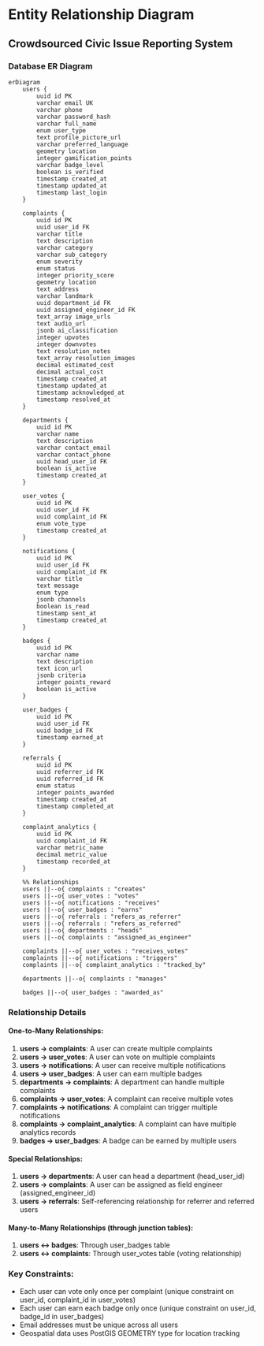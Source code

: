 # Entity Relationship Diagram
## Crowdsourced Civic Issue Reporting System

### Database ER Diagram

```mermaid
erDiagram
    users {
        uuid id PK
        varchar email UK
        varchar phone
        varchar password_hash
        varchar full_name
        enum user_type
        text profile_picture_url
        varchar preferred_language
        geometry location
        integer gamification_points
        varchar badge_level
        boolean is_verified
        timestamp created_at
        timestamp updated_at
        timestamp last_login
    }
    
    complaints {
        uuid id PK
        uuid user_id FK
        varchar title
        text description
        varchar category
        varchar sub_category
        enum severity
        enum status
        integer priority_score
        geometry location
        text address
        varchar landmark
        uuid department_id FK
        uuid assigned_engineer_id FK
        text_array image_urls
        text audio_url
        jsonb ai_classification
        integer upvotes
        integer downvotes
        text resolution_notes
        text_array resolution_images
        decimal estimated_cost
        decimal actual_cost
        timestamp created_at
        timestamp updated_at
        timestamp acknowledged_at
        timestamp resolved_at
    }
    
    departments {
        uuid id PK
        varchar name
        text description
        varchar contact_email
        varchar contact_phone
        uuid head_user_id FK
        boolean is_active
        timestamp created_at
    }
    
    user_votes {
        uuid id PK
        uuid user_id FK
        uuid complaint_id FK
        enum vote_type
        timestamp created_at
    }
    
    notifications {
        uuid id PK
        uuid user_id FK
        uuid complaint_id FK
        varchar title
        text message
        enum type
        jsonb channels
        boolean is_read
        timestamp sent_at
        timestamp created_at
    }
    
    badges {
        uuid id PK
        varchar name
        text description
        text icon_url
        jsonb criteria
        integer points_reward
        boolean is_active
    }
    
    user_badges {
        uuid id PK
        uuid user_id FK
        uuid badge_id FK
        timestamp earned_at
    }
    
    referrals {
        uuid id PK
        uuid referrer_id FK
        uuid referred_id FK
        enum status
        integer points_awarded
        timestamp created_at
        timestamp completed_at
    }
    
    complaint_analytics {
        uuid id PK
        uuid complaint_id FK
        varchar metric_name
        decimal metric_value
        timestamp recorded_at
    }

    %% Relationships
    users ||--o{ complaints : "creates"
    users ||--o{ user_votes : "votes"
    users ||--o{ notifications : "receives"
    users ||--o{ user_badges : "earns"
    users ||--o{ referrals : "refers_as_referrer"
    users ||--o{ referrals : "refers_as_referred"
    users ||--o{ departments : "heads"
    users ||--o{ complaints : "assigned_as_engineer"
    
    complaints ||--o{ user_votes : "receives_votes"
    complaints ||--o{ notifications : "triggers"
    complaints ||--o{ complaint_analytics : "tracked_by"
    
    departments ||--o{ complaints : "manages"
    
    badges ||--o{ user_badges : "awarded_as"
```

### Relationship Details

#### One-to-Many Relationships:
1. **users → complaints**: A user can create multiple complaints
2. **users → user_votes**: A user can vote on multiple complaints
3. **users → notifications**: A user can receive multiple notifications
4. **users → user_badges**: A user can earn multiple badges
5. **departments → complaints**: A department can handle multiple complaints
6. **complaints → user_votes**: A complaint can receive multiple votes
7. **complaints → notifications**: A complaint can trigger multiple notifications
8. **complaints → complaint_analytics**: A complaint can have multiple analytics records
9. **badges → user_badges**: A badge can be earned by multiple users

#### Special Relationships:
1. **users → departments**: A user can head a department (head_user_id)
2. **users → complaints**: A user can be assigned as field engineer (assigned_engineer_id)
3. **users → referrals**: Self-referencing relationship for referrer and referred users

#### Many-to-Many Relationships (through junction tables):
1. **users ↔ badges**: Through user_badges table
2. **users ↔ complaints**: Through user_votes table (voting relationship)

### Key Constraints:
- Each user can vote only once per complaint (unique constraint on user_id, complaint_id in user_votes)
- Each user can earn each badge only once (unique constraint on user_id, badge_id in user_badges)
- Email addresses must be unique across all users
- Geospatial data uses PostGIS GEOMETRY type for location tracking